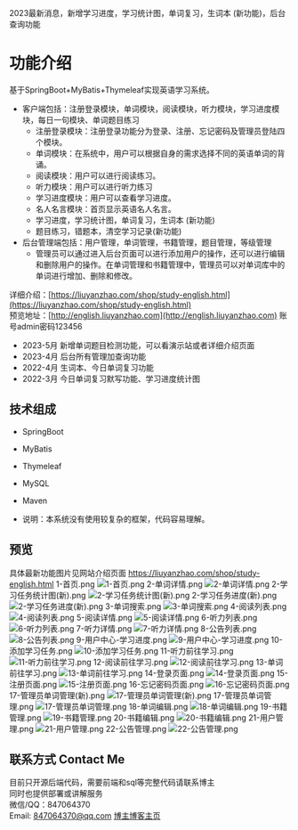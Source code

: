 2023最新消息，新增学习进度，学习统计图，单词复习，生词本 (新功能)，后台查询功能
# 功能介绍
基于SpringBoot+MyBatis+Thymeleaf实现英语学习系统。

- 客户端包括：注册登录模块，单词模块，阅读模块，听力模块，学习进度模块，每日一句模块、单词题目练习
    - 注册登录模块：注册登录功能分为登录、注册、忘记密码及管理员登陆四个模块。
    - 单词模块：在系统中，用户可以根据自身的需求选择不同的英语单词的背诵。
    - 阅读模块：用户可以进行阅读练习。
    - 听力模块：用户可以进行听力练习
    - 学习进度模块：用户可以查看学习进度。
    - 名人名言模块：首页显示英语名人名言。
    - 学习进度，学习统计图，单词复习，生词本 (新功能)
    - 题目练习，错题本，清空学习记录(新功能)
- 后台管理端包括：用户管理，单词管理，书籍管理，题目管理，等级管理
    - 管理员可以通过进入后台页面可以进行添加用户的操作，还可以进行编辑和删除用户的操作。在单词管理和书籍管理中，管理员可以对单词库中的单词进行增加、删除和修改。


详细介绍：[https://liuyanzhao.com/shop/study-english.html](https://liuyanzhao.com/shop/study-english.html) <br/>
预览地址：[http://english.liuyanzhao.com](http://english.liuyanzhao.com) 账号admin密码123456

- 2023-5月 新增单词题目检测功能，可以看演示站或者详细介绍页面
- 2023-4月 后台所有管理加查询功能
- 2022-4月 生词本、今日单词复习功能
- 2022-3月 今日单词复习默写功能、学习进度统计图

## 技术组成
- SpringBoot
- MyBatis
- Thymeleaf
- MySQL
- Maven

- 说明：本系统没有使用较复杂的框架，代码容易理解。

## 预览
具体最新功能图片见网站介绍页面 https://liuyanzhao.com/shop/study-english.html
1-首页.png
![1-首页.png](img/1-首页.png)
2-单词详情.png
![2-单词详情.png](img/2-单词详情.png)
2-学习任务统计图(新).png
![2-学习任务统计图(新).png](img/2-学习任务统计图(新).png)
2-学习任务进度(新).png
![2-学习任务进度(新).png](img/2-学习任务进度(新).png)
3-单词搜索.png
![3-单词搜索.png](img/3-单词搜索.png)
4-阅读列表.png
![4-阅读列表.png](img/4-阅读列表.png)
5-阅读详情.png
![5-阅读详情.png](img/5-阅读详情.png)
6-听力列表.png
![6-听力列表.png](img/6-听力列表.png)
7-听力详情.png
![7-听力详情.png](img/7-听力详情.png)
8-公告列表.png
![8-公告列表.png](img/8-公告列表.png)
9-用户中心-学习进度.png
![9-用户中心-学习进度.png](img/9-用户中心-学习进度.png)
10-添加学习任务.png
![10-添加学习任务.png](img/10-添加学习任务.png)
11-听力前往学习.png
![11-听力前往学习.png](img/11-听力前往学习.png)
12-阅读前往学习.png
![12-阅读前往学习.png](img/12-阅读前往学习.png)
13-单词前往学习.png
![13-单词前往学习.png](img/13-单词前往学习.png)
14-登录页面.png
![14-登录页面.png](img/14-登录页面.png)
15-注册页面.png
![15-注册页面.png](img/15-注册页面.png)
16-忘记密码页面.png
![16-忘记密码页面.png](img/16-忘记密码页面.png)
17-管理员单词管理(新).png
![17-管理员单词管理(新).png](img/17-管理员单词管理(新).png)
17-管理员单词管理.png
![17-管理员单词管理.png](img/17-管理员单词管理.png)
18-单词编辑.png
![18-单词编辑.png](img/18-单词编辑.png)
19-书籍管理.png
![19-书籍管理.png](img/19-书籍管理.png)
20-书籍编辑.png
![20-书籍编辑.png](img/20-书籍编辑.png)
21-用户管理.png
![21-用户管理.png](img/21-用户管理.png)
22-公告管理.png
![22-公告管理.png](img/22-公告管理.png)




## 联系方式 Contact Me
目前只开源后端代码，需要前端和sql等完整代码请联系博主 <br/>
同时也提供部署或讲解服务  <br/>
微信/QQ：847064370 <br/>
Email: 847064370@qq.com
[博主博客主页](https://liuyanzhao.com/shop.html) <br/>

